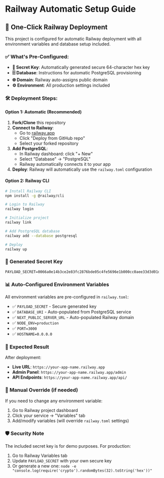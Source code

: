 # Railway Automatic Setup Guide

## 🚀 One-Click Railway Deployment

This project is configured for automatic Railway deployment with all environment variables and database setup included.

### ✅ What's Pre-Configured:

- **🔐 Secret Key**: Automatically generated secure 64-character hex key
- **🗄️ Database**: Instructions for automatic PostgreSQL provisioning
- **🌐 Domain**: Railway auto-assigns public domain
- **⚙️ Environment**: All production settings included

### 🛠️ Deployment Steps:

#### **Option 1: Automatic (Recommended)**
1. **Fork/Clone** this repository
2. **Connect to Railway**: 
   - Go to [railway.app](https://railway.app)
   - Click "Deploy from GitHub repo"
   - Select your forked repository
3. **Add PostgreSQL**:
   - In Railway dashboard: click "+ New"
   - Select "Database" → "PostgreSQL"
   - Railway automatically connects it to your app
4. **Deploy**: Railway will automatically use the `railway.toml` configuration

#### **Option 2: Railway CLI**
```bash
# Install Railway CLI
npm install -g @railway/cli

# Login to Railway
railway login

# Initialize project
railway link

# Add PostgreSQL database
railway add --database postgresql

# Deploy
railway up
```

### 🔐 **Generated Secret Key**
```
PAYLOAD_SECRET=0066a0e14b3ce2e83fc2876bde05c4fe5696e1b000cc0aee33d3d01db34da5a5
```

### 📊 **Auto-Configured Environment Variables**
All environment variables are pre-configured in `railway.toml`:

- ✅ `PAYLOAD_SECRET` - Secure generated key
- ✅ `DATABASE_URI` - Auto-populated from PostgreSQL service
- ✅ `NEXT_PUBLIC_SERVER_URL` - Auto-populated Railway domain
- ✅ `NODE_ENV=production`
- ✅ `PORT=3000`
- ✅ `HOSTNAME=0.0.0.0`

### 🎯 **Expected Result**
After deployment:
- **Live URL**: `https://your-app-name.railway.app`
- **Admin Panel**: `https://your-app-name.railway.app/admin`
- **API Endpoints**: `https://your-app-name.railway.app/api/`

### 🔧 **Manual Override (if needed)**
If you need to change any environment variable:
1. Go to Railway project dashboard
2. Click your service → "Variables" tab
3. Add/modify variables (will override `railway.toml` settings)

### 🛡️ **Security Note**
The included secret key is for demo purposes. For production:
1. Go to Railway Variables tab
2. Update `PAYLOAD_SECRET` with your own secure key
3. Or generate a new one: `node -e "console.log(require('crypto').randomBytes(32).toString('hex'))"` 